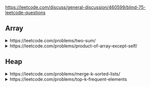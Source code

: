 https://leetcode.com/discuss/general-discussion/460599/blind-75-leetcode-questions

<h2>Array</h2>

<details>
  <summary>https://leetcode.com/problems/two-sum/
  </summary>
  
Given an array of integers nums and an integer target, return indices of the two numbers such that they add up to target.

You may assume that each input would have exactly one solution, and you may not use the same element twice.

You can return the answer in any order.
 ```cs
 public int[] TwoSum(int[] nums, int target) {        
      int[] ans = new int[2]; 
      var dic = new Dictionary<int, int>();
      for (int i=0; i< nums.Length; i++) {
          if (dic.ContainsKey(target - nums[i])) {
              ans = new int[]{ dic[target - nums[i]], i };
          }
          else {
              if (!dic.ContainsKey(nums[i]))
                  dic.Add(nums[i], i); 
          }
      }        
      return ans;        
  }
 ```
  
</details>

<details>
  <summary>https://leetcode.com/problems/product-of-array-except-self/
  </summary>
  
  Given an integer array <code>nums</code>, return an array answer such that <code>answer[i]</code> <i>is equal to the product of all the elements of</i> <code>nums</code> <i>except</i> <code>nums[i]</code>.

  The product of any prefix or suffix of nums is guaranteed to fit in a <b>32-bit</b> integer.

You must write an algorithm that runs in O(n) time and without using the division operation.
  
  ```cs 
  public int[] ProductExceptSelf(int[] nums) {
      var n = nums.Length;         
      var L = new int[n]; //At i: L[i] = nums[0] * nums[1] * ... * nums[i - 1]
      var R = new int[n]; //At i: R[i] = num[n-1] * nums[n-2]
      var ans = new int[n]; //At i: ans[i] = L[i] * R[i];        
      L[0] = 1; 
      for (int i=1; i< n; i++) {
          L[i] = L[i -1] * nums[i-1]; 
      }        
      R[n-1] = 1; 
      for (int i= n-2; i>=0; i--) {
          R[i] = R[i+1] * nums[i+1];
      }        
      for (int i=0; i< n; i++) {
          ans[i] = R[i] * L[i];
      }        
      return ans;
  }
  ```
  
</details>


<h2>Heap</h2>
<details>
<summary>https://leetcode.com/problems/merge-k-sorted-lists/</summary>

You are given an array of k linked-lists lists, each linked-list is sorted in ascending order.

Merge all the linked-lists into one sorted linked-list and return it.

```cs
public ListNode MergeKLists(ListNode[] lists) {  
        //Convert to List so we can remove when the list (of lists) is null
        var lList = lists.Where(c => c != null).ToList(); //Remove null list
        if (lList.Count == 0) {
            return null;
        }        
        var ans = new ListNode(); //Find next Node
        var fAn = ans; //Final answer
        while (lList.Count > 0) {
            var min = int.MaxValue; //Find the smallest value
            int minNodeIndex = -1;  //Mark the index of the list which has smallest value
            for(var i=0; i< lList.Count; i++) {
                if (min > lList[i].val) {
                    min = lList[i].val; 
                    minNodeIndex = i;
                }
            }
            lList[minNodeIndex] = lList[minNodeIndex].next; //When found the list, go to next one
            if (lList[minNodeIndex] == null) { //If this list reach the end, remove the list
                lList.RemoveAt(minNodeIndex);
            }
            ans.val = min;
            if (lList.Count > 0) {
                ans.next = new ListNode();
                ans = ans.next;
            }
        }
        return fAn;  
    }
```

</details>
  
<details>
  <summary>https://leetcode.com/problems/top-k-frequent-elements</summary> 
  
  Given an integer array nums and an integer k, return the k most frequent elements. You may return the answer in any order.
  
  ```cs
  public int[] TopKFrequent(int[] nums, int k) {         
      var dic = new Dictionary<int, int>();
      //Count the frequency of each elements
      for (int i=0; i< nums.Length; i++) {
          dic[nums[i]] = dic.ContainsKey(nums[i]) ? dic[nums[i]] + 1 : 1;
      }        
      var queue = new PriorityQueue<int,int>(); 
      foreach (var key in dic.Keys) {
          queue.Enqueue(key, -dic[key]);  //Add -dic[key] to order descending (most frequent)
      }        
      var ans = new int[k];
      int j =0; 
      while (j < k) {            
          ans[j] = queue.Dequeue(); 
          j++;
      }
      return ans;        
  }
  ```
</details>
  

